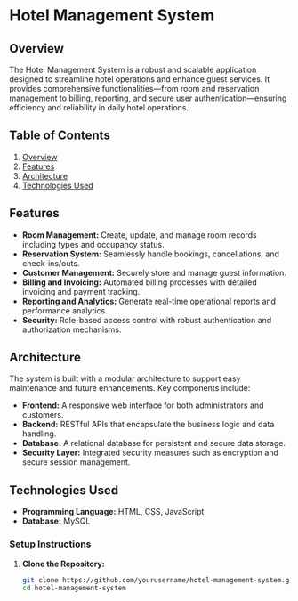 # Hotel Management System

## Overview
The Hotel Management System is a robust and scalable application designed to streamline hotel operations and enhance guest services. It provides comprehensive functionalities—from room and reservation management to billing, reporting, and secure user authentication—ensuring efficiency and reliability in daily hotel operations.

## Table of Contents
1. [Overview](#overview)
2. [Features](#features)
3. [Architecture](#architecture)
4. [Technologies Used](#technologies-used)

## Features
- **Room Management:** Create, update, and manage room records including types and occupancy status.
- **Reservation System:** Seamlessly handle bookings, cancellations, and check-ins/outs.
- **Customer Management:** Securely store and manage guest information.
- **Billing and Invoicing:** Automated billing processes with detailed invoicing and payment tracking.
- **Reporting and Analytics:** Generate real-time operational reports and performance analytics.
- **Security:** Role-based access control with robust authentication and authorization mechanisms.

## Architecture
The system is built with a modular architecture to support easy maintenance and future enhancements. Key components include:
- **Frontend:** A responsive web interface for both administrators and customers.
- **Backend:** RESTful APIs that encapsulate the business logic and data handling.
- **Database:** A relational database for persistent and secure data storage.
- **Security Layer:** Integrated security measures such as encryption and secure session management.

## Technologies Used
- **Programming Language:** HTML, CSS, JavaScript
- **Database:** MySQL

### Setup Instructions

1. **Clone the Repository:**
   ```bash
   git clone https://github.com/yourusername/hotel-management-system.git
   cd hotel-management-system
